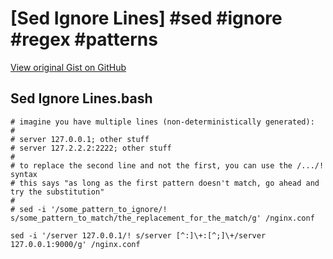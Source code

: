 # [Sed Ignore Lines] #sed #ignore #regex #patterns

[View original Gist on GitHub](https://gist.github.com/Integralist/cfd543d2fb68eb2f14c3f02d14f64226)

## Sed Ignore Lines.bash

```shell
# imagine you have multiple lines (non-deterministically generated):
#
# server 127.0.0.1; other stuff
# server 127.2.2.2:2222; other stuff
#
# to replace the second line and not the first, you can use the /.../! syntax
# this says "as long as the first pattern doesn't match, go ahead and try the substitution"
#
# sed -i '/some_pattern_to_ignore/! s/some_pattern_to_match/the_replacement_for_the_match/g' /nginx.conf

sed -i '/server 127.0.0.1/! s/server [^:]\+:[^;]\+/server 127.0.0.1:9000/g' /nginx.conf
```

